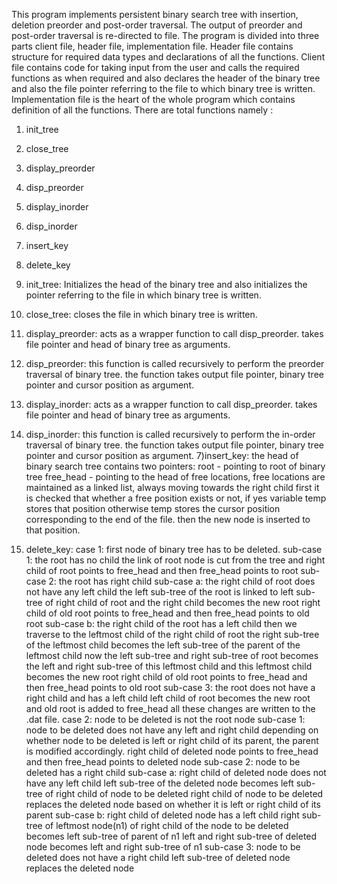 This program implements persistent binary search tree with insertion, deletion preorder and post-order traversal. The output of preorder and post-order traversal is re-directed to file. The program is divided into three parts client file, header file, implementation file.
Header file contains structure for required data types and declarations of all the functions.
Client file contains code for taking input from the user and calls the required functions as when required and also declares the header of the binary tree and also the file pointer referring to the file to which binary tree is written.
Implementation file is the heart of the whole program which contains definition of all the functions.
There are total  functions namely :
1) init_tree
2) close_tree
3) display_preorder
4) disp_preorder
5) display_inorder
6) disp_inorder
7) insert_key
8) delete_key

1) init_tree: Initializes the head of the binary tree and also initializes the pointer referring to the file in which binary tree is written.
2) close_tree: closes the file in which binary tree is written.
3) display_preorder: acts as a wrapper function to call disp_preorder. takes file pointer and head of binary tree as arguments.
4) disp_preorder: this function is called recursively to perform the preorder traversal of binary tree. the function takes output file pointer, binary tree pointer and cursor position as argument.
5) display_inorder: acts as a wrapper function to call disp_preorder. takes file pointer and head of binary tree as arguments.
6) disp_inorder: this function is called recursively to perform the in-order traversal of binary tree. the function takes output file pointer, binary tree pointer and cursor position as argument.
7)insert_key: the head of binary search tree contains two pointers:
	root - pointing to root of binary tree
	free_head - pointing to the head of free locations, free locations are maintained as a linked list, always moving towards the right child
	first it is checked that whether a free position exists or not, if yes variable temp stores that position otherwise temp stores the cursor position corresponding to the end of the file.
	then the new node is inserted to that position.
8) delete_key:
	case 1: first node of binary tree has to be deleted.
		sub-case 1: the root has no child
			the link of root node is cut from the tree and right child of root points to free_head and then free_head points to root
		sub-case 2: the root has right child
			sub-case a: the right child of root does not have any left child
				the left sub-tree of the root is linked to left sub-tree of right child of root and the right child becomes the new root
				right child of old root points to free_head and then free_head points to old root
			sub-case b: the right child of the root has a left child
				then we traverse to the leftmost child of the right child of root
				the right sub-tree of the leftmost child becomes the left sub-tree of the parent of the leftmost child
				now the left sub-tree and right sub-tree of root becomes the left and right sub-tree of this leftmost child and this leftmost child becomes the new root
				right child of old root points to free_head and then free_head points to old root
		sub-case 3: the root does not have a right child and has a left child
			left child of root becomes the new root and old root is added to free_head
		all these changes are written to the .dat file.
	case 2: node to be deleted is not the root node
		sub-case 1: node to be deleted does not have any left and right child
			depending on whether node to be deleted is left or right child of its parent, the parent is modified accordingly.
			right child of deleted node points to free_head and then free_head points to deleted node
		sub-case 2: node to be deleted has a right child
			sub-case a: right child of deleted node does not have any left child
				left sub-tree of the deleted node becomes left sub-tree of right child of node to be deleted
				right child of node to be deleted replaces the deleted node based on whether it is left or right child of its parent
			sub-case b: right child of deleted node has a left child
				right sub-tree of leftmost node(n1) of right child of the node to be deleted becomes left sub-tree of parent of n1
				left and right sub-tree of deleted node becomes left and right sub-tree of n1
		sub-case 3: node to be deleted does not have a right child
			left sub-tree of deleted node replaces the deleted node
